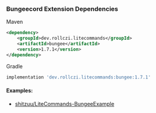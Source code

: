 ### Bungeecord Extension Dependencies
Maven
```xml
<dependency>
    <groupId>dev.rollczi.litecommands</groupId>
    <artifactId>bungee</artifactId>
    <version>1.7.1</version>
</dependency>
```
Gradle
```groovy
implementation 'dev.rollczi.litecommands:bungee:1.7.1'
```

#### Examples:
- [shitzuu/LiteCommands-BungeeExample](https://github.com/shitzuu/LiteCommands-BungeeExample)
